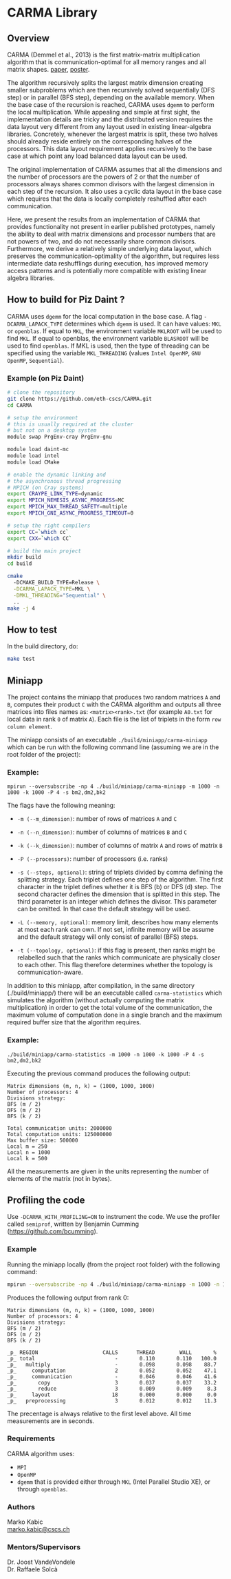 # CARMA Library 
## Overview
CARMA (Demmel et al., 2013) is the first matrix-matrix multiplication algorithm that is communication-optimal for all memory ranges and all matrix shapes. [paper](http://www.eecs.berkeley.edu/Pubs/TechRpts/2012/EECS-2012-205.pdf), [poster](http://www.cs.berkeley.edu/~odedsc/papers/CARMA%20Poster-SC12).

The algorithm recursively splits the largest matrix dimension creating smaller subproblems which are then recursively solved sequentially (DFS step) or in parallel (BFS step), depending on the available memory. When the base case of the recursion is reached, CARMA uses `dgemm` to perform the local multiplication. While appealing and simple at first sight, the implementation details are tricky and the distributed version requires the data layout very different from any layout used in existing linear-algebra libraries. Concretely, whenever the largest matrix is split, these two halves should already reside entirely on the corresponding halves of the processors. This data layout requirement applies recursively to the base case at which point any load balanced data layout can be used.

The original implementation of CARMA assumes that all the dimensions and the number of processors are the powers of 2 or that the number of processors always shares common divisors with the largest dimension in each step of the recursion. It also uses a cyclic data layout in the base case which requires that the data is locally completely reshuffled after each communication.

Here, we present the results from an implementation of CARMA that provides functionality not present in earlier published prototypes, namely the ability to deal with matrix dimensions and processor numbers that are not powers of two, and do not necessarily share common divisors. Furthermore, we derive a relatively simple underlying data layout, which preserves the communication-optimality of the algorithm, but requires less intermediate data reshufflings during execution, has improved memory access patterns and is potentially more compatible with existing linear algebra libraries.


## How to build for Piz Daint ?
CARMA uses `dgemm` for the local computation in the base case. A flag `-DCARMA_LAPACK_TYPE` determines which `dgemm` is used. It can have values: `MKL` or `openblas`. If equal to `MKL`, the environment variable `MKLROOT` will be used to find `MKL`. If equal to openblas, the environment variable `BLASROOT` will be used to find `openblas`. If MKL is used, then the type of threading can be specified using the variable `MKL_THREADING` (values `Intel OpenMP`, `GNU OpenMP`, `Sequential`).

### Example (on Piz Daint)
```bash
# clone the repository
git clone https://github.com/eth-cscs/CARMA.git
cd CARMA

# setup the environment
# this is usually required at the cluster
# but not on a desktop system
module swap PrgEnv-cray PrgEnv-gnu

module load daint-mc
module load intel
module load CMake

# enable the dynamic linking and
# the asynchronous thread progressing
# MPICH (on Cray systems)
export CRAYPE_LINK_TYPE=dynamic
export MPICH_NEMESIS_ASYNC_PROGRESS=MC
export MPICH_MAX_THREAD_SAFETY=multiple
export MPICH_GNI_ASYNC_PROGRESS_TIMEOUT=0

# setup the right compilers
export CC=`which cc`
export CXX=`which CC`

# build the main project
mkdir build
cd build

cmake
  -DCMAKE_BUILD_TYPE=Release \
  -DCARMA_LAPACK_TYPE=MKL \
  -DMKL_THREADING="Sequential" \
  ..
make -j 4
```


## How to test
In the build directory, do:
```bash
make test
```


## Miniapp
The project contains the miniapp that produces two random matrices `A` and `B`, computes their product `C` with the CARMA algorithm and outputs all three matrices into files names as: `<matrix><rank>.txt` (for example `A0.txt` for local data in rank `0` of matrix `A`). Each file is the list of triplets in the form `row column element`.

The miniapp consists of an executable `./build/miniapp/carma-miniapp` which can be run with the following command line (assuming we are in the root folder of the project):

### Example:
```
mpirun --oversubscribe -np 4 ./build/miniapp/carma-miniapp -m 1000 -n 1000 -k 1000 -P 4 -s bm2,dm2,bk2
```
The flags have the following meaning:

- `-m (--m_dimension)`: number of rows of matrices `A` and `C`

- `-n (--n_dimension)`: number of columns of matrices `B` and `C`

- `-k (--k_dimension)`: number of columns of matrix `A` and rows of matrix `B`

- `-P (--processors)`: number of processors (i.e. ranks)

- `-s (--steps, optional)`: string of triplets divided by comma defining the splitting strategy. Each triplet defines one step of the algorithm. The first character in the triplet defines whether it is BFS (b) or DFS (d) step. The second character defines the dimension that is splitted in this step. The third parameter is an integer which defines the divisor. This parameter can be omitted. In that case the default strategy will be used.

- `-L (--memory, optional)`: memory limit, describes how many elements at most each rank can own. If not set, infinite memory will be assume and the default strategy will only consist of parallel (BFS) steps.

- `-t (--topology, optional)`: if this flag is present, then ranks might be relabelled such that the ranks which communicate are physically closer to each other. This flag therefore determines whether the topology is communication-aware.

In addition to this miniapp, after compilation, in the same directory (./build/miniapp/) there will be an executable called `carma-statistics` which simulates the algorithm (without actually computing the matrix multiplication) in order to get the total volume of the communication, the maximum volume of computation done in a single branch and the maximum required buffer size that the algorithm requires.

### Example:
```
./build/miniapp/carma-statistics -m 1000 -n 1000 -k 1000 -P 4 -s bm2,dm2,bk2
```
Executing the previous command produces the following output:

```
Matrix dimensions (m, n, k) = (1000, 1000, 1000)
Number of processors: 4
Divisions strategy:
BFS (m / 2)
DFS (m / 2)
BFS (k / 2)

Total communication units: 2000000
Total computation units: 125000000
Max buffer size: 500000
Local m = 250
Local n = 1000
Local k = 500
```
All the measurements are given in the units representing the number of elements of the matrix (not in bytes).


## Profiling the code
Use `-DCARMA_WITH_PROFILING=ON` to instrument the code. We use the profiler called `semiprof`, written by Benjamin Cumming (https://github.com/bcumming).

### Example
Running the miniapp locally (from the project root folder) with the following command:

```bash
mpirun --oversubscribe -np 4 ./build/miniapp/carma-miniapp -m 1000 -n 1000 -k 1000 -P 4 -s bm2,dm2,bk2 -d 211211112
```

Produces the following output from rank 0:

```
Matrix dimensions (m, n, k) = (1000, 1000, 1000)
Number of processors: 4
Divisions strategy:
BFS (m / 2)
DFS (m / 2)
BFS (k / 2)

_p_ REGION                     CALLS      THREAD        WALL       %
_p_ total                          -       0.110       0.110   100.0
_p_   multiply                     -       0.098       0.098    88.7
_p_     computation                2       0.052       0.052    47.1
_p_     communication              -       0.046       0.046    41.6
_p_       copy                     3       0.037       0.037    33.2
_p_       reduce                   3       0.009       0.009     8.3
_p_     layout                    18       0.000       0.000     0.0
_p_   preprocessing                3       0.012       0.012    11.3
```
The precentage is always relative to the first level above. All time measurements are in seconds.


### Requirements
CARMA algorithm uses:
  - `MPI`
  - `OpenMP`
  - `dgemm` that is provided either through `MKL` (Intel Parallel Studio XE), or through `openblas`.


### Authors
Marko Kabic \
marko.kabic@cscs.ch

### Mentors/Supervisors
Dr. Joost VandeVondele \
Dr. Raffaele Solcà
